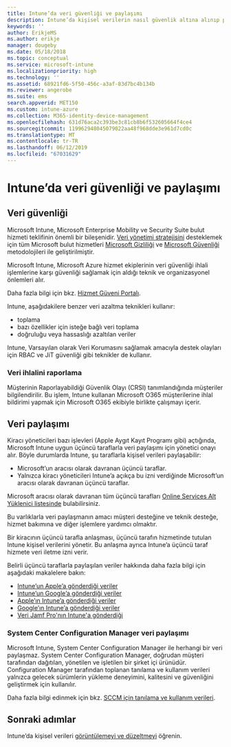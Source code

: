 ```yaml
---
title: Intune’da veri güvenliği ve paylaşımı
description: Intune’da kişisel verilerin nasıl güvenlik altına alınıp paylaşıldığını öğrenin.
keywords: ''
author: ErikjeMS
ms.author: erikje
manager: dougeby
ms.date: 05/18/2018
ms.topic: conceptual
ms.service: microsoft-intune
ms.localizationpriority: high
ms.technology: ''
ms.assetid: 68921fd6-5f50-456c-a3af-83d7bc4b134b
ms.reviewer: angerobe
ms.suite: ems
search.appverid: MET150
ms.custom: intune-azure
ms.collection: M365-identity-device-management
ms.openlocfilehash: 631d76aca2c393be3c81cb8b6f532605664f4ce4
ms.sourcegitcommit: 119962948045079022aa48f968dde3e961d7cd0c
ms.translationtype: MT
ms.contentlocale: tr-TR
ms.lasthandoff: 06/12/2019
ms.locfileid: "67031629"
---
```

# <a name="data-security-and-sharing-in-intune"></a>Intune’da veri güvenliği ve paylaşımı


## <a name="data-security"></a>Veri güvenliği

Microsoft Intune, Microsoft Enterprise Mobility ve Security Suite bulut hizmeti teklifinin önemli bir bileşenidir. [Veri yönetimi stratejisini](https://www.microsoft.com/en-us/TrustCenter/Security/default.aspx) desteklemek için tüm Microsoft bulut hizmetleri [Microsoft Gizliliği](https://www.microsoft.com/en-us/trustcenter/privacy) ve [Microsoft Güvenliği](https://www.microsoft.com/en-us/trustcenter/security/) metodolojileri ile geliştirilmiştir.  

Microsoft Intune, Microsoft Azure hizmet ekiplerinin veri güvenliği ihlali işlemlerine karşı güvenliği sağlamak için aldığı teknik ve organizasyonel önlemleri alır.

Daha fazla bilgi için bkz. [Hizmet Güveni Portalı](https://www.microsoft.com/en-us/TrustCenter/stp).

Intune, aşağıdakilere benzer veri azaltma teknikleri kullanır:

- toplama
- bazı özellikler için isteğe bağlı veri toplama
- doğruluğu veya hassaslığı azaltılan veriler

Intune, Varsayılan olarak Veri Korumasını sağlamak amacıyla destek olayları için RBAC ve JiT güvenliği gibi teknikler de kullanır. 

### <a name="data-breach-reporting"></a>Veri ihlalini raporlama

Müşterinin Raporlayabildiği Güvenlik Olayı (CRSI) tanımlandığında müşteriler bilgilendirilir. Bu işlem, Intune kullanan Microsoft O365 müşterilerine ihlal bildirimi yapmak için Microsoft O365 ekibiyle birlikte çalışmayı içerir.

## <a name="data-sharing"></a>Veri paylaşımı

Kiracı yöneticileri bazı işlevleri (Apple Aygıt Kayıt Programı gibi) açtığında, Microsoft Intune uygun üçüncü taraflarla veri paylaşımı için yönetici onayı alır. Böyle durumlarda Intune, şu taraflarla kişisel verileri paylaşabilir:

- Microsoft’un aracısı olarak davranan üçüncü taraflar.
- Yalnızca kiracı yöneticileri Intune’a açıkça bu izni verdiğinde Microsoft’un aracısı olarak davranan üçüncü taraflar.

Microsoft aracısı olarak davranan tüm üçüncü tarafları [Online Services Alt Yüklenici listesinde](https://aka.ms/Online_Serv_Subcontractor_List) bulabilirsiniz.

Bu varlıklarla veri paylaşmanın amacı müşteri desteğine ve teknik desteğe, hizmet bakımına ve diğer işlemlere yardımcı olmaktır.

Bir kiracının üçüncü tarafla anlaşması, üçüncü tarafın hizmetinde tutulan Intune kişisel verilerini yönetir. Bu anlaşma ayrıca Intune’a üçüncü taraf hizmete veri iletme izni verir.  

Belirli üçüncü taraflarla paylaşılan veriler hakkında daha fazla bilgi için aşağıdaki makalelere bakın:
- [Intune’un Apple’a gönderdiği veriler](data-intune-sends-to-apple.md)
- [Intune’un Google’a gönderdiği veriler](data-intune-sends-to-google.md)
- [Apple’ın Intune’a gönderdiği veriler](data-apple-sends-to-intune.md)
- [Google’ın Intune’a gönderdiği veriler](data-google-sends-to-intune.md)
- [Veri Jamf Pro'nın Intune'a gönderdiği](data-jamf-sends-to-intune.md)

### <a name="system-center-configuration-manager-data-sharing"></a>System Center Configuration Manager veri paylaşımı

Microsoft Intune, System Center Configuration Manager ile herhangi bir veri paylaşmaz. System Center Configuration Manager, doğrudan müşteri tarafından dağıtılan, yönetilen ve işletilen bir şirket içi ürünüdür. Configuration Manager tarafından toplanan tanılama ve kullanım verileri yalnızca gelecek sürümlerin yükleme deneyimini, kalitesini ve güvenliğini geliştirmek için kullanılır.

Daha fazla bilgi edinmek için bkz. [SCCM için tanılama ve kullanım verileri](https://docs.microsoft.com/sccm/core/plan-design/diagnostics/diagnostics-and-usage-data). 


## <a name="next-steps"></a>Sonraki adımlar

Intune’da kişisel verileri [görüntülemeyi ve düzeltmeyi](privacy-data-view-correct.md) öğrenin.
